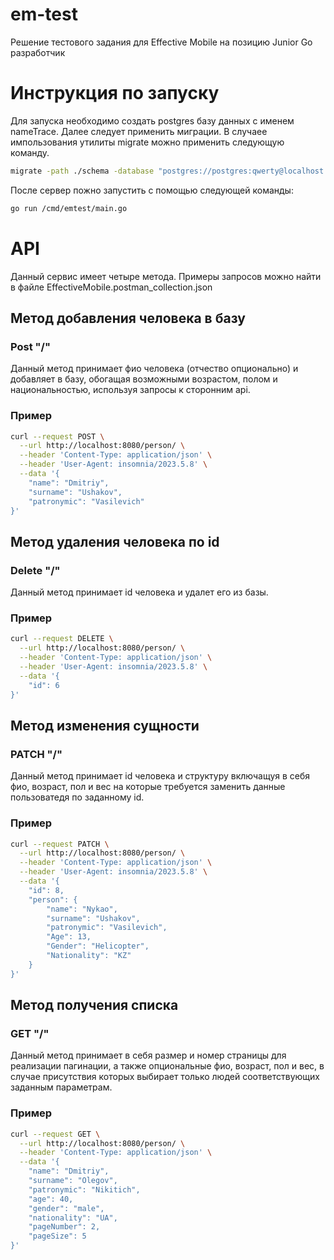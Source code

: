 # em-test

Решение тестового задания  для Effective Mobile на позицию Junior Go разработчик

# Инструкция по запуску

Для запуска необходимо создать postgres базу данных с именем nameTrace. Далее следует применить миграции. В случаее импользования утилиты migrate можно применить следующую команду.

```bash
migrate -path ./schema -database "postgres://postgres:qwerty@localhost:5432/nameTrace?sslmode=disable" up
```

После сервер пожно запустить с помощью следующей команды:

```bash
go run /cmd/emtest/main.go
```

# API

Данный сервис имеет четыре метода. Примеры запросов можно найти в файле EffectiveMobile.postman_collection.json

## Метод добавления человека в базу

### Post "/"

Данный метод принимает фио человека (отчество опционально) и добавляет в базу, обогащая возможными возрастом, полом и национальностью, используя запросы к сторонним api.

### Пример

```bash
curl --request POST \
  --url http://localhost:8080/person/ \
  --header 'Content-Type: application/json' \
  --header 'User-Agent: insomnia/2023.5.8' \
  --data '{
    "name": "Dmitriy",
    "surname": "Ushakov",
    "patronymic": "Vasilevich"
}'
```

## Метод удаления человека по id

### Delete "/"

Данный метод принимает id человека и удалет его из базы.

### Пример

```bash
curl --request DELETE \
  --url http://localhost:8080/person/ \
  --header 'Content-Type: application/json' \
  --header 'User-Agent: insomnia/2023.5.8' \
  --data '{
	"id": 6
}'
```

## Метод изменения сущности

### PATCH "/"

Данный метод принимает id человека и структуру включащуя в себя фио, возраст, пол и вес на которые требуется заменить данные пользоватедя по заданному id.

### Пример

```bash
curl --request PATCH \
  --url http://localhost:8080/person/ \
  --header 'Content-Type: application/json' \
  --header 'User-Agent: insomnia/2023.5.8' \
  --data '{
	"id": 8,
	"person": {
		"name": "Nykao",
		"surname": "Ushakov",
		"patronymic": "Vasilevich",
		"Age": 13,
		"Gender": "Helicopter",
		"Nationality": "KZ"
	}
}'
```

## Метод получения списка

### GET "/"

Данный метод принимает в себя размер и номер страницы для реализации пагинации, а также опциональные фио, возраст, пол и вес, в случае присутствия которых выбирает только людей соответствующих заданным параметрам.

### Пример

```bash
curl --request GET \
  --url http://localhost:8080/person/ \
  --header 'Content-Type: application/json' \
  --data '{
	"name": "Dmitriy",
	"surname": "Olegov",
	"patronymic": "Nikitich",
	"age": 40,
	"gender": "male",
	"nationality": "UA",
	"pageNumber": 2,
	"pageSize": 5
}'
```
